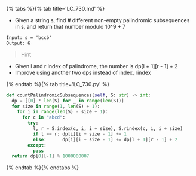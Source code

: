 {% tabs %}{% tab title='LC_730.md' %}

* Given a string s, find # different non-empty palindromic subsequences in s, and return that number modulo 10^9 + 7

```txt
Input: s = 'bccb'
Output: 6
```

> Hint

* Given l and r index of palindrome, the number is dp[l + 1][r - 1] + 2
* Improve using another two dps instead of index, rindex

{% endtab %}{% tab title='LC_730.py' %}

```py
def countPalindromicSubsequences(self, S: str) -> int:
  dp = [[0] * len(S) for _ in range(len(S))]
  for size in range(1, len(S) + 1):
    for i in range(len(S) - size + 1):
      for c in "abcd":
        try:
          l, r = S.index(c, i, i + size), S.rindex(c, i, i + size)
          if l == r: dp[i][i + size - 1] += 1
          else:      dp[i][i + size - 1] += dp[l + 1][r - 1] + 2
        except:
          pass
  return dp[0][-1] % 1000000007
```

{% endtab %}{% endtabs %}
